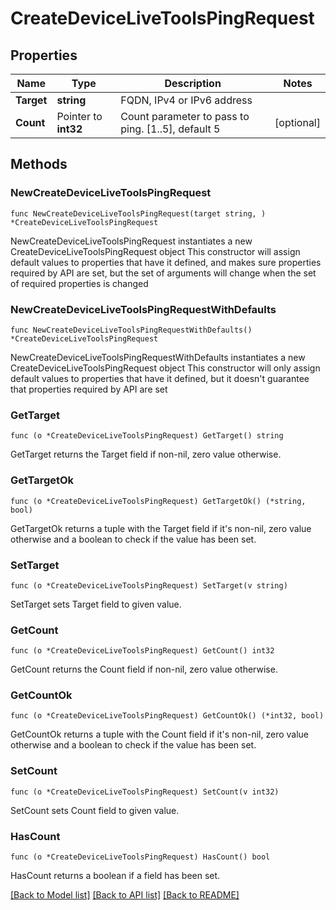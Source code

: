 # CreateDeviceLiveToolsPingRequest

## Properties

Name | Type | Description | Notes
------------ | ------------- | ------------- | -------------
**Target** | **string** | FQDN, IPv4 or IPv6 address | 
**Count** | Pointer to **int32** | Count parameter to pass to ping. [1..5], default 5 | [optional] 

## Methods

### NewCreateDeviceLiveToolsPingRequest

`func NewCreateDeviceLiveToolsPingRequest(target string, ) *CreateDeviceLiveToolsPingRequest`

NewCreateDeviceLiveToolsPingRequest instantiates a new CreateDeviceLiveToolsPingRequest object
This constructor will assign default values to properties that have it defined,
and makes sure properties required by API are set, but the set of arguments
will change when the set of required properties is changed

### NewCreateDeviceLiveToolsPingRequestWithDefaults

`func NewCreateDeviceLiveToolsPingRequestWithDefaults() *CreateDeviceLiveToolsPingRequest`

NewCreateDeviceLiveToolsPingRequestWithDefaults instantiates a new CreateDeviceLiveToolsPingRequest object
This constructor will only assign default values to properties that have it defined,
but it doesn't guarantee that properties required by API are set

### GetTarget

`func (o *CreateDeviceLiveToolsPingRequest) GetTarget() string`

GetTarget returns the Target field if non-nil, zero value otherwise.

### GetTargetOk

`func (o *CreateDeviceLiveToolsPingRequest) GetTargetOk() (*string, bool)`

GetTargetOk returns a tuple with the Target field if it's non-nil, zero value otherwise
and a boolean to check if the value has been set.

### SetTarget

`func (o *CreateDeviceLiveToolsPingRequest) SetTarget(v string)`

SetTarget sets Target field to given value.


### GetCount

`func (o *CreateDeviceLiveToolsPingRequest) GetCount() int32`

GetCount returns the Count field if non-nil, zero value otherwise.

### GetCountOk

`func (o *CreateDeviceLiveToolsPingRequest) GetCountOk() (*int32, bool)`

GetCountOk returns a tuple with the Count field if it's non-nil, zero value otherwise
and a boolean to check if the value has been set.

### SetCount

`func (o *CreateDeviceLiveToolsPingRequest) SetCount(v int32)`

SetCount sets Count field to given value.

### HasCount

`func (o *CreateDeviceLiveToolsPingRequest) HasCount() bool`

HasCount returns a boolean if a field has been set.


[[Back to Model list]](../README.md#documentation-for-models) [[Back to API list]](../README.md#documentation-for-api-endpoints) [[Back to README]](../README.md)


